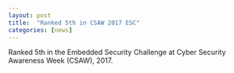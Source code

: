 ```yaml
---
layout: post
title:  "Ranked 5th in CSAW 2017 ESC"
categories: [news]
---
```

Ranked 5th in the Embedded Security Challenge at Cyber Security Awareness Week (CSAW), 2017.

